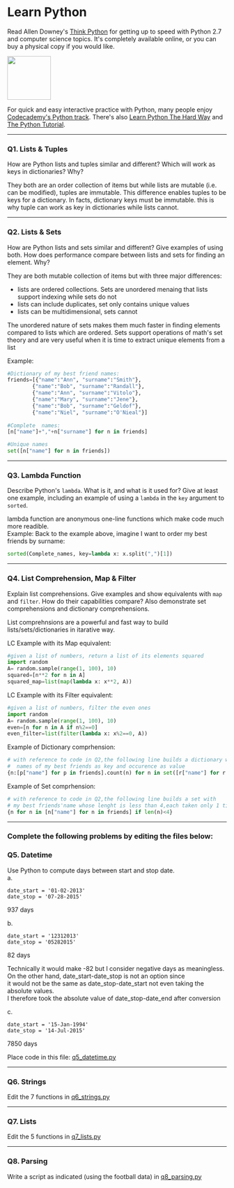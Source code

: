 # Learn Python

Read Allen Downey's [Think Python](http://www.greenteapress.com/thinkpython/) for getting up to speed with Python 2.7 and computer science topics. It's completely available online, or you can buy a physical copy if you would like.

<a href="http://www.greenteapress.com/thinkpython/"><img src="img/think_python.png" style="width: 100px;" target="_blank"></a>

For quick and easy interactive practice with Python, many people enjoy [Codecademy's Python track](http://www.codecademy.com/en/tracks/python). There's also [Learn Python The Hard Way](http://learnpythonthehardway.org/book/) and [The Python Tutorial](https://docs.python.org/2/tutorial/).

---

### Q1. Lists &amp; Tuples

How are Python lists and tuples similar and different? Which will work as keys in dictionaries? Why?

They both are an order collection of items but while lists are mutable (i.e. can be modified), tuples are immutable.
This difference enables tuples to be keys for a dictionary.
In facts, dictionary keys must be immutable. 
this is why tuple can work as key in dictionaries while lists cannot.

---

### Q2. Lists &amp; Sets

How are Python lists and sets similar and different? Give examples of using both. How does performance compare between lists and sets for finding an element. Why?

They are both mutable collection of items but with three major differences:
- lists are ordered collections. Sets are unordered menaing that lists support indexing while sets do not
- lists can include duplicates, set only contains unique values
- lists can be multidimensional, sets cannot


The unordered nature of sets makes them much faster in finding elements compared to lists which are ordered.
Sets support operations of math's set theory and are very useful when it is time to extract unique elements from a list


Example:
```python
#Dictionary of my best friend names:
friends=[{"name":"Ann", "surname":"Smith"},
        {"name":"Bob", "surname":"Randall"},
        {"name":"Ann", "surname":"Vitolo"},
        {"name":"Mary", "surname":"Jene"},
        {"name":"Bob", "surname":"Geldof"},
        {"name":"Niel", "surname":"O'Nieal"}]
        
#Complete  names:
[n["name"]+","+n["surname"] for n in friends]

#Unique names
set([n["name"] for n in friends])
```



---

### Q3. Lambda Function

Describe Python's `lambda`. What is it, and what is it used for? Give at least one example, including an example of using a `lambda` in the `key` argument to `sorted`.

lambda function are anonymous one-line functions which make code much more readible.  
Example:
Back to the example above, imagine I want to order my best friends by surname:

```python
sorted(Complete_names, key=lambda x: x.split(",")[1])

```
---

### Q4. List Comprehension, Map &amp; Filter

Explain list comprehensions. Give examples and show equivalents with `map` and `filter`. How do their capabilities compare? Also demonstrate set comprehensions and dictionary comprehensions.

List comprehnsions are a powerful and fast way to build lists/sets/dictionaries in itarative way. 


LC Example with its Map equivalent:
```python
#given a list of numbers, return a list of its elements squared
import random
A= random.sample(range(1, 100), 10)
squared=[n**2 for n in A]
squared_map=list(map(lambda x: x**2, A))
```

LC Example with its Filter equivalent:
```python
#given a list of numbers, filter the even ones
import random
A= random.sample(range(1, 100), 10)
even=[n for n in A if n%2==0]
even_filter=list(filter(lambda x: x%2==0, A))
```


Example of Dictionary comprhension:
```python
# with reference to code in Q2,the following line builds a dictionary with
#  names of my best friends as key and occurence as value
{n:[p["name"] for p in friends].count(n) for n in set([r["name"] for r in friends])}
```

Example of Set comprhension:
```python
# with reference to code in Q2,the following line builds a set with
# my best friends'name whose lenght is less than 4,each taken only 1 time 
{n for n in [n["name"] for n in friends] if len(n)<4}
```

---

### Complete the following problems by editing the files below:

### Q5. Datetime
Use Python to compute days between start and stop date.   
a.  

```
date_start = '01-02-2013'    
date_stop = '07-28-2015'

```
937 days

b.  
```
date_start = '12312013'  
date_stop = '05282015'  
```

82 days

Technically it would make -82 but I consider negative days as meaningless.  
On the other hand, date_start-date_stop is not an option since  
it would not be the same as date_stop-date_start not even taking the absolute values.  
I therefore took the absolute value of date_stop-date_end after conversion

c.  
```
date_start = '15-Jan-1994'      
date_stop = '14-Jul-2015'  
```

7850 days

Place code in this file: [q5_datetime.py](python/q5_datetime.py)

---

### Q6. Strings
Edit the 7 functions in [q6_strings.py](python/q6_strings.py)

---

### Q7. Lists
Edit the 5 functions in [q7_lists.py](python/q7_lists.py)

---

### Q8. Parsing
Write a script as indicated (using the football data) in [q8_parsing.py](python/q8_parsing.py)






